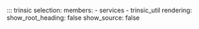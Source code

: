 ::: trinsic
    selection:
        members:
            - services
            - trinsic_util
    rendering:
        show_root_heading: false
        show_source: false
